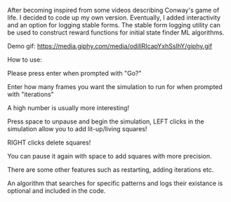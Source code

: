 After becoming inspired from some videos describing Conway's game of life. I decided to code up my own version. Eventually, I added interactivity and an option for 
logging stable forms. The stable form logging utility can be used to construct reward functions for initial state finder ML algorithms.

Demo gif:
https://media.giphy.com/media/odillRIcapYxhSsIhY/giphy.gif

How to use:

Please press enter when prompted with "Go?"

Enter how many frames you want the simulation to run for when prompted with "iterations" 

A high number is usually more interesting!

Press space to unpause and begin the simulation, LEFT clicks in the simulation allow you to add lit-up/living squares!

RIGHT clicks delete squares!

You can pause it again with space to add squares with more precision. 

There are some other features such as restarting, adding iterations etc.

An algorithm that searches for specific patterns and logs their existance is optional and included in the code. 
